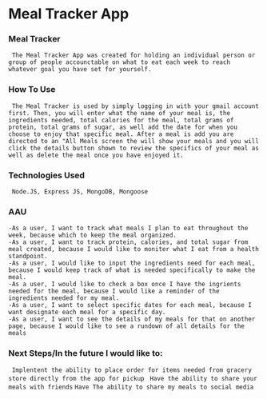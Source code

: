 # Meal Tracker App

### Meal Tracker
``` The Meal Tracker App was created for holding an individual person or group of people accounctable on what to eat each week to reach whatever goal you have set for yourself.```

### How To Use
``` The Meal Tracker is used by simply logging in with your gmail account first. Then, you will enter what the name of your meal is, the ingredients needed, total calories for the meal, total grams of protein, total grams of sugar, as well add the date for when you choose to enjoy that specific meal. After a meal is add you are directed to an "All Meals screen the will show your meals and you will click the details button shown to review the specifics of your meal as well as delete the meal once you have enjoyed it.```

### Technologies Used
``` Node.JS, Express JS, MongoDB, Mongoose```

### AAU
``` 
-As a user, I want to track what meals I plan to eat throughout the week, because which to keep the meal organized.
-As a user, I want to track protein, calories, and total sugar from meal created, because I would like to moniter what I eat from a health standpoint.
-As a user, I would like to input the ingredients need for each meal, because I would keep track of what is needed specifically to make the meal.
-As a user, I would like to check a box once I have the ingrients needed for the meal, because I would like a reminder of the ingredients needed for my meal.
-As a user, I want to select specific dates for each meal, because I want designate each meal for a specific day.
-As a user, I want to see the details of my meals for that on another page, because I would like to see a rundown of all details for the meals
```
### Next Steps/In the future I would like to:
``` Implentent the ability to place order for items needed from gracery store directly from the app for pickup```
``` Have the ability to share your meals with friends```
``` Have The ability to share my meals to social media ```
